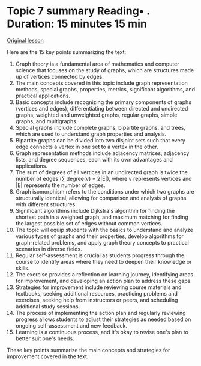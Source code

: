 # Topic 7 summary Reading• . Duration: 15 minutes 15 min

[Original lesson](https://www.coursera.org/learn/uol-discrete-mathematics/supplement/yH7PG/topic-7-summary)

Here are the 15 key points summarizing the text:

1. Graph theory is a fundamental area of mathematics and computer science that focuses on the study of graphs, which are structures made up of vertices connected by edges.
2. The main concepts covered in this topic include graph representation methods, special graphs, properties, metrics, significant algorithms, and practical applications.
3. Basic concepts include recognizing the primary components of graphs (vertices and edges), differentiating between directed and undirected graphs, weighted and unweighted graphs, regular graphs, simple graphs, and multigraphs.
4. Special graphs include complete graphs, bipartite graphs, and trees, which are used to understand graph properties and analysis.
5. Bipartite graphs can be divided into two disjoint sets such that every edge connects a vertex in one set to a vertex in the other.
6. Graph representation methods include adjacency matrices, adjacency lists, and degree sequences, each with its own advantages and applications.
7. The sum of degrees of all vertices in an undirected graph is twice the number of edges (∑ degree(v) = 2|E|), where v represents vertices and |E| represents the number of edges.
8. Graph isomorphism refers to the conditions under which two graphs are structurally identical, allowing for comparison and analysis of graphs with different structures.
9. Significant algorithms include Dijkstra's algorithm for finding the shortest path in a weighted graph, and maximum matching for finding the largest possible set of edges without common vertices.
10. The topic will equip students with the basics to understand and analyze various types of graphs and their properties, develop algorithms for graph-related problems, and apply graph theory concepts to practical scenarios in diverse fields.
11. Regular self-assessment is crucial as students progress through the course to identify areas where they need to deepen their knowledge or skills.
12. The exercise provides a reflection on learning journey, identifying areas for improvement, and developing an action plan to address these gaps.
13. Strategies for improvement include reviewing course materials and textbooks, seeking additional resources, practicing problems and exercises, seeking help from instructors or peers, and scheduling additional study sessions.
14. The process of implementing the action plan and regularly reviewing progress allows students to adjust their strategies as needed based on ongoing self-assessment and new feedback.
15. Learning is a continuous process, and it's okay to revise one's plan to better suit one's needs.

These key points summarize the main concepts and strategies for improvement covered in the text.

